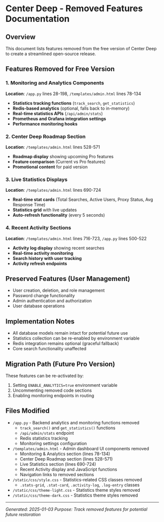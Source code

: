 # Center Deep - Removed Features Documentation

## Overview
This document lists features removed from the free version of Center Deep to create a streamlined open-source release.

## Features Removed for Free Version

### 1. Monitoring and Analytics Components
**Location**: `/app.py` lines 28-198, `/templates/admin.html` lines 78-134
- **Statistics tracking functions** (`track_search`, `get_statistics`)
- **Redis-based analytics** (optional, falls back to in-memory)
- **Real-time statistics APIs** (`/api/admin/stats`)
- **Prometheus and Grafana integration settings**
- **Performance monitoring hooks**

### 2. Center Deep Roadmap Section  
**Location**: `/templates/admin.html` lines 528-571
- **Roadmap display** showing upcoming Pro features
- **Feature comparison** (Current vs Pro features)
- **Promotional content** for paid version

### 3. Live Statistics Displays
**Location**: `/templates/admin.html` lines 690-724
- **Real-time stat cards** (Total Searches, Active Users, Proxy Status, Avg Response Time)
- **Statistics grid** with live updates
- **Auto-refresh functionality** (every 5 seconds)

### 4. Recent Activity Sections  
**Location**: `/templates/admin.html` lines 716-723, `/app.py` lines 500-522
- **Activity log display** showing recent searches
- **Real-time activity monitoring**
- **Search history with user tracking**
- **Activity refresh endpoints**

## Preserved Features (User Management)
- User creation, deletion, and role management
- Password change functionality  
- Admin authentication and authorization
- User database operations

## Implementation Notes
- All database models remain intact for potential future use
- Statistics collection can be re-enabled by environment variable
- Redis integration remains optional (graceful fallback)
- Core search functionality unaffected

## Migration Path (Future Pro Version)
These features can be re-activated by:
1. Setting `ENABLE_ANALYTICS=true` environment variable
2. Uncommenting removed code sections
3. Enabling monitoring endpoints in routing

## Files Modified
- `/app.py` - Backend analytics and monitoring functions removed
  - `track_search()` and `get_statistics()` functions 
  - `/api/admin/stats` endpoint
  - Redis statistics tracking
  - Monitoring settings configuration
- `/templates/admin.html` - Admin dashboard UI components removed
  - Monitoring & Analytics section (lines 78-134)
  - Center Deep Roadmap section (lines 528-571)  
  - Live Statistics section (lines 690-724)
  - Recent Activity display and JavaScript functions
  - Navigation links to removed sections
- `/static/css/style.css` - Statistics-related CSS classes removed
  - `.stats-grid`, `.stat-card`, `.activity-log`, `.log-entry` classes
- `/static/css/theme-light.css` - Statistics theme styles removed
- `/static/css/theme-dark.css` - Statistics theme styles removed

---
*Generated: 2025-01-03*
*Purpose: Track removed features for potential future restoration*